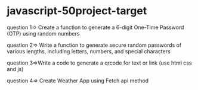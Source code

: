# javascript-50project-target
question 1=> Create a function to generate a 6-digit One-Time Password (OTP) using random numbers

question 2=> Write a function to generate secure random passwords of various lengths, including letters, numbers, and special characters

question 3=>Write a code to generate a qrcode for text or link (use html css and js)

question 4=> Create Weather App using Fetch api method
